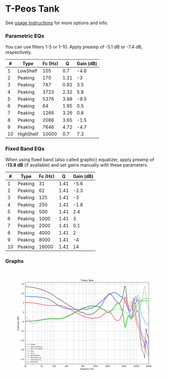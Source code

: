 # T-Peos Tank
See [usage instructions](https://github.com/jaakkopasanen/AutoEq#usage) for more options and info.

### Parametric EQs
You can use filters 1-5 or 1-10. Apply preamp of -5.1 dB or -7.4 dB, respectively.

|   # | Type      |   Fc (Hz) |    Q |   Gain (dB) |
|-----|-----------|-----------|------|-------------|
|   1 | LowShelf  |       105 | 0.7  |        -4.6 |
|   2 | Peaking   |       170 | 1.21 |        -3   |
|   3 | Peaking   |       787 | 0.92 |         3.5 |
|   4 | Peaking   |      3723 | 2.32 |         5.8 |
|   5 | Peaking   |      5376 | 3.88 |        -9.5 |
|   6 | Peaking   |        64 | 1.95 |         0.5 |
|   7 | Peaking   |      1266 | 3.26 |         0.8 |
|   8 | Peaking   |      2086 | 3.65 |        -1.5 |
|   9 | Peaking   |      7646 | 4.72 |        -4.7 |
|  10 | HighShelf |     10000 | 0.7  |         7.3 |

### Fixed Band EQs
When using fixed band (also called graphic) equalizer, apply preamp of **-13.8 dB** (if available) and set gains manually with these parameters.

|   # | Type    |   Fc (Hz) |    Q |   Gain (dB) |
|-----|---------|-----------|------|-------------|
|   1 | Peaking |        31 | 1.41 |        -5.6 |
|   2 | Peaking |        62 | 1.41 |        -2.3 |
|   3 | Peaking |       125 | 1.41 |        -3   |
|   4 | Peaking |       250 | 1.41 |        -1.8 |
|   5 | Peaking |       500 | 1.41 |         2.4 |
|   6 | Peaking |      1000 | 1.41 |         3   |
|   7 | Peaking |      2000 | 1.41 |         0.1 |
|   8 | Peaking |      4000 | 1.41 |         2   |
|   9 | Peaking |      8000 | 1.41 |        -4   |
|  10 | Peaking |     16000 | 1.41 |        14   |

### Graphs
![](./T-Peos%20Tank.png)

